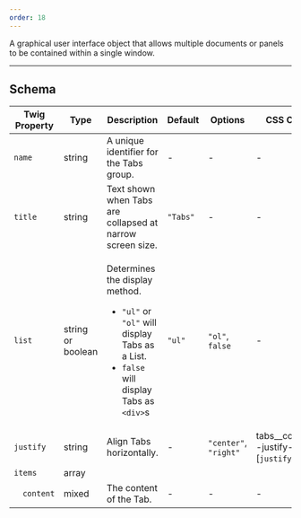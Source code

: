 ```yaml
---
order: 18
---
```

A graphical user interface object that allows multiple documents or panels to be contained within a single window.
___
<h2 class="h3 font-family--sans-serif">Schema</h2>
<table class="table--minimal font-size--xsmall" role="table">
  <thead>
    <tr>
      <th>Twig Property</th>
      <th>Type</th>
      <th class="w-auto">Description</th>
      <th>Default</th>
      <th>Options</th>
      <th>CSS Class</th>
    </tr>
  </thead>
  <tbody>
    <tr>
      <td><code>name</code></td>
      <td>string</td>
      <td>A unique identifier for the Tabs group.</td>
      <td>-</td>
      <td>-</td>
      <td>-</td>
    </tr>
    <tr>
      <td><code>title</code></td>
      <td>string</td>
      <td>Text shown when Tabs are collapsed at narrow screen size.</td>
      <td><code>"Tabs"</code></td>
      <td>-</td>
      <td>-</td>
    </tr>
    <tr>
      <td><code>list</code></td>
      <td class="text-nowrap">string or boolean</td>
      <td>
        <p>Determines the display method.</p>
        <ul>
          <li><code>"ul"</code> or <code>"ol"</code> will display Tabs as a List.</li>
          <li><code>false</code> will display Tabs as <code>&lt;div&gt;</code>s</li>
        </ul>
      </td>
      <td><code>"ul"</code></td>
      <td class="text-nowrap"><code>"ol"</code>, <code>false</code></td>
      <td>-</td>
    </tr>
    <tr>
      <td><code>justify</code></td>
      <td class="text-nowrap">string</td>
      <td>Align Tabs horizontally.</td>
      <td>-</td>
      <td class="text-nowrap"><code>"center"</code>, <code>"right"</code></td>
      <td class="text-nowrap">tabs__content--justify-[<code>justify</code>]</td>
    </tr>
    <tr>
      <td><code>items</code></td>
      <td>array</td>
      <td colspan="4"></td>
    </tr>
    <tr>
      <td><pre>&nbsp;&nbsp;<code>content</code></pre></td>
      <td>mixed</td>
      <td>The content of the Tab.</td>
      <td>-</td>
      <td>-</td>
      <td>-</td>
    </tr>
  </tbody>
</table>
